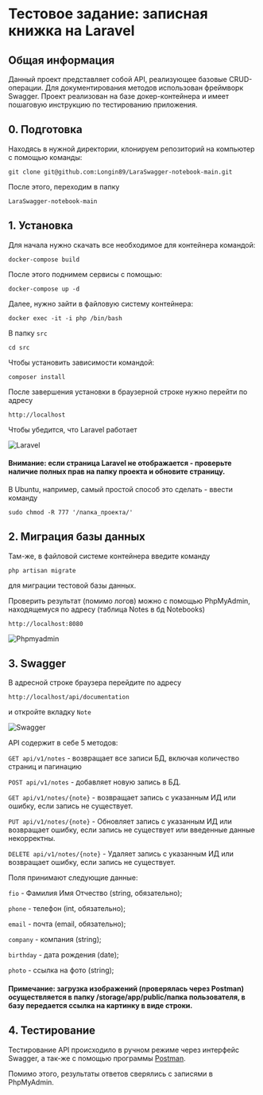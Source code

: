 # Тестовое задание: записная книжка на Laravel

## Общая информация
Данный проект представляет собой API, реализующее базовые CRUD-операции.
Для документирования методов использован фреймворк Swagger.
Проект реализован на базе докер-контейнера и имеет пошаговую инструкцию по тестированию приложения.

## 0. Подготовка

Находясь в нужной директории, клонируем репозиторий на компьютер с помощью команды:

```git clone git@github.com:Longin89/LaraSwagger-notebook-main.git```

После этого, переходим в папку

```LaraSwagger-notebook-main```

## 1. Установка

Для начала нужно скачать все необходимое для  контейнера командой:

```docker-compose build```

После этого поднимем сервисы с помощью:

```docker-compose up -d```

Далее, нужно зайти в файловую систему контейнера:

```docker exec -it -i php /bin/bash```

В папку ```src```

```cd src ```

Чтобы установить зависимости командой:

```composer install```

После завершения установки в браузерной строке нужно перейти по адресу

```http://localhost```

Чтобы убедится, что Laravel работает

![Laravel](/screenshots/1.jfif)

#### Внимание: если страница Laravel не отображается - проверьте наличие полных прав на папку проекта и обновите страницу.
В Ubuntu, например, самый простой способ это сделать - ввести команду

```sudo chmod -R 777 '/папка_проекта/'```

## 2. Миграция базы данных

Там-же, в файловой системе контейнера введите команду

```php artisan migrate```

для миграции тестовой базы данных.

Проверить результат (помимо логов) можно с помощью PhpMyAdmin, находящемуся по адресу (таблица Notes в бд Notebooks)

```http://localhost:8080```

![Phpmyadmin](/screenshots/2.jfif)

## 3. Swagger

В адресной строке браузера перейдите по адресу

```http://localhost/api/documentation```

и откройте вкладку ```Note```

![Swagger](/screenshots/3.jfif)

API содержит в себе 5 методов:

```GET api/v1/notes``` - возвращает все записи БД, включая количество страниц и пагинацию

```POST api/v1/notes``` - добавляет новую запись в БД.

```GET api/v1/notes/{note}``` - возвращает запись с указанным ИД или ошибку, если запись не существует.

```PUT api/v1/notes/{note}``` - Обновляет запись с указанным ИД или возвращает ошибку, если запись не существует или введенные данные некорректны.

```DELETE api/v1/notes/{note}``` - Удаляет запись с указанным ИД или возвращает ошибку, если запись не существует.

Поля принимают следующие данные:

```fio``` - Фамилия Имя Отчество (string, обязательно);

```phone``` - телефон (int, обязательно);

```email``` - почта (email, обязательно);

```company``` - компания (string);

```birthday``` - дата рождения (date);

```photo``` - ссылка на фото (string);

#### Примечание: загрузка изображений (проверялась через Postman) осуществляется в папку /storage/app/public/папка пользователя, в базу передается ссылка на картинку в виде строки.


## 4. Тестирование

Тестирование API происходило в ручном режиме через интерфейс Swagger, а так-же с помощью программы [Postman](https://www.postman.com/downloads/ "Postman").

Помимо этого, результаты ответов сверялись с записями в PhpMyAdmin.

